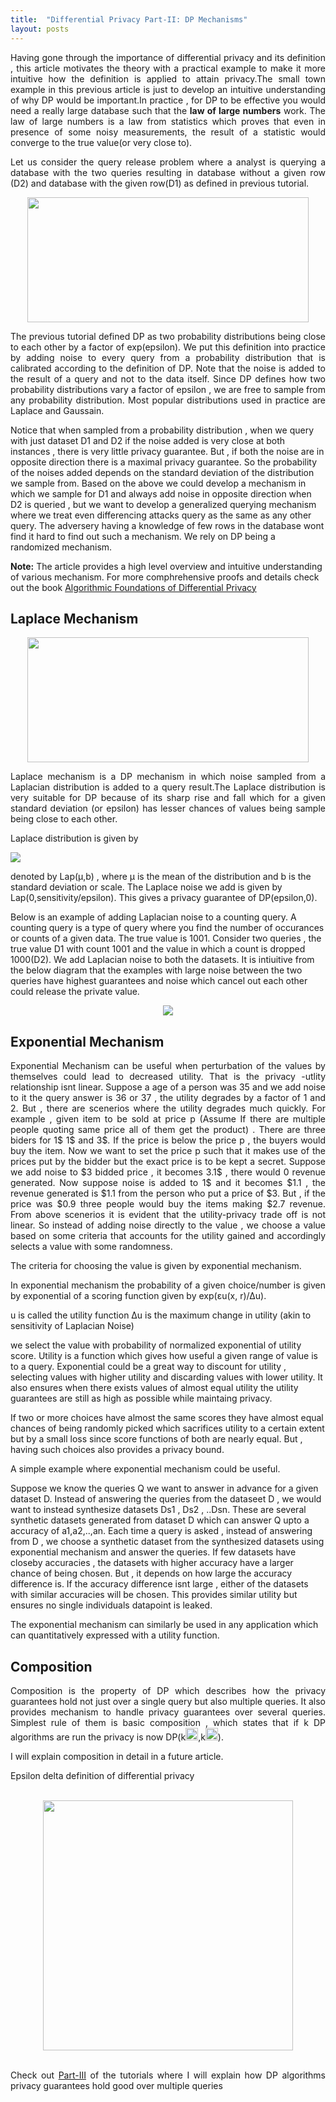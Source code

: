 ```yaml
---
title:  "Differential Privacy Part-II: DP Mechanisms"
layout: posts
---
```


<p style="text-align:justify">Having gone through the importance of differential privacy and its definition , this article motivates the theory with a practical example to make it more intuitive how the definition is applied to attain privacy.The small town example in this previous article is just to develop an intuitive understanding of why DP would be important.In practice , for DP to be effective you would need a really large database such that the <b>law of large numbers</b> work. The law of large numbers is a law from statistics which proves that even in presence of some noisy measurements, the result of a statistic would converge to the true value(or very close to).</p>

<p style="text-align:justify">Let us consider the query release problem where a analyst is querying a database with the two queries resulting in database without a given row (D2) and database with the given row(D1) as defined in previous tutorial.</p>

<div style="text-align:center">
<img height="200px" width="450px" src="https://www.researchgate.net/profile/Arti_Arya2/publication/281467551/figure/fig1/AS:455000661991426@1485492019207/Differential-Privacy.png">
</div>

<p style="text-align:justify">
The previous tutorial defined DP as two probability distributions being close to each other by a factor of exp(epsilon). We put this definition into practice by adding noise to every query from a probability distribution that is calibrated according to the definition of DP. Note that the noise is added to the result of a query and not to the data itself. Since DP defines how two probability distributions vary a factor of epsilon , we are free to sample from any probability distribution. Most popular distributions used in practice are Laplace and Gaussain. 
 
Notice that when sampled from a probability distribution , when we query with just dataset D1 and D2 if the noise added is very close at both instances , there is very little privacy guarantee. But , if both the noise are in opposite direction there is a maximal privacy guarantee. So the probability of the noises added depends on the standard deviation of the distribution we sample from. Based on the above we could develop a mechanism in which we sample for D1 and always add noise in opposite direction when D2 is queried , but we want to develop a generalized querying mechanism where we treat even differencing attacks query as the same as any other query. The adversery having a knowledge of few rows in the database wont find it hard to find out such a mechanism. We rely on DP being a randomized mechanism.</p>

<p><b>Note:</b> The article provides a high level overview and intuitive understanding of various mechanism. For more comphrehensive proofs and details check out the book <a target="__blank" href="https://www.cis.upenn.edu/~aaroth/Papers/privacybook.pdf">Algorithmic Foundations of Differential Privacy</a></p>

<h2>Laplace Mechanism</h2>

<div style="text-align:center">
<img height="200px" width="450px" src="https://upload.wikimedia.org/wikipedia/commons/thumb/e/e1/Laplace_distribution_pdf.svg/1280px-Laplace_distribution_pdf.svg.png">
</div>

<p style="text-align:justify"> Laplace mechanism is a DP mechanism in which noise sampled from a Laplacian distribution is added to a query result.The Laplace distribution is very suitable for DP because of its sharp rise and fall which for a given standard deviation (or epsilon) has lesser chances of values being sample being close to each other.</p>

<p>Laplace distribution is given by</p>
<img src="https://wikimedia.org/api/rest_v1/media/math/render/svg/64635ef3541c2c5eaf5a15177f3023ab5563cb53">
<p>denoted by Lap(μ,b) , where μ
is the mean of the distribution and b is the standard deviation or scale. The Laplace noise we add is given by Lap(0,sensitivity/epsilon). This gives a privacy guarantee of DP(epsilon,0).</p>

Below is an example of adding Laplacian noise to a counting query. A counting query is a type of query where you find the number of occurances or counts of a given data. The true value is 1001. Consider two queries , the true value D1 with count 1001 and the value in which a count is dropped 1000(D2). We add Laplacian noise to both the datasets. It is intiuitive from the below diagram that the examples with large noise between the two queries have highest guarantees and noise which cancel out each other could release the private value. 
<center>
<img src="https://i.stack.imgur.com/pjALo.png">
</center>

<h2>Exponential Mechanism</h2>
<p style="text-align:justify">Exponential Mechanism can be useful when perturbation of the values by themselves could lead to decreased utility. That is the privacy -utlity relationship isnt linear. Suppose a age of a person was 35 and we add noise to it the query answer is 36 or 37 , the utility degrades by a factor of 1 and 2. But , there are scenerios where the utility degrades much quickly. For example , given item to be sold at price p (Assume If there are multiple people quoting same price all of them get the product) . There are three biders for 1$ 1$ and 3$. If the price is below the price p , the buyers would buy the item. Now we want to set the price p such that it makes use of the prices put by the bidder but the exact price is to be kept a secret. Suppose we add noise to $3 bidded price , it becomes 3.1$ , there would 0 revenue generated. Now suppose noise is added to 1$ and it becomes $1.1 , the revenue generated is $1.1 from the person who put a price of $3. But , if the price was $0.9 three people would buy the items making $2.7 revenue. From above scenerios it is evident that the utility-privacy trade off is not linear. So instead of adding noise directly to the value , we choose a value based on some criteria that accounts for the utility gained and accordingly selects a value with some randomness.
 
The criteria for choosing the value is given by exponential mechanism. 

<p style="text-align:justify">In exponential mechanism the probability of a given choice/number is given by exponential of a scoring function given by exp(εu(x, r)/∆u).

u is called the utility function
∆u is the maximum change in utility (akin to sensitivity of Laplacian Noise)

we select the value with probability of normalized exponential of utility score. Utility is a function which gives how useful a given range of value is to a query. Exponential could be a great way to discount for utility , selecting values with higher utility and discarding values with lower utility. It also ensures when there exists values of almost equal utility the utility guarantees are still as high as possible while maintaing privacy.
 
 If two or more choices have almost the same scores they have almost equal chances of being randomly picked which sacrifices utility to a certain extent but by a small loss since score functions of both are nearly equal. But , having such choices also provides a privacy bound.</p>
<p>A simple example where exponential mechanism could be useful.</p>
<p>Suppose we know the queries Q we want to answer in advance for a given dataset D. Instead of answering the queries from the dataseet D , we would want to instead synthesize datasets Ds1 , Ds2 , ..Dsn. These are several synthetic datasets generated from dataset D which can answer Q upto a accuracy of a1,a2,..,an. Each time a query is asked , instead of answering from D , we choose a synthetic dataset from the synthesized datasets using exponential mechanism and answer the queries. If  few datasets have closeby accuracies , the datasets with higher accuracy have a larger chance of being chosen. But , it depends on how large the accuracy difference is. If the accuracy difference isnt large , either of the datasets with similar accuracies will be chosen. This provides similar utility but ensures no single individuals datapoint is leaked. 
 
The exponential mechanism can similarly be used in any application which can quantitatively expressed with a utility function.

<h2>Composition</h2>
<p style="text-align:justify">
Composition is the property of DP which describes how the privacy guarantees hold not just over a single query but also multiple queries. It also provides mechanism to handle privacy guarantees over several queries.
Simplest rule of them is basic composition , which states that if k DP algorithms are run the privacy is now
 DP(k<img height="20" width="20" src="https://camo.githubusercontent.com/fbcc26741027732b93efb1ba96c51dd79b6dc404/68747470733a2f2f63646e322e69636f6e66696e6465722e636f6d2f646174612f69636f6e732f677265656b2d6c6174696e2d73796d626f6c732f32342f657073696c6f6e2d3132382e706e67">,k<img height="20" width="20" src="https://camo.githubusercontent.com/ac046ade980b5e0d68df1ad5a1ce38e0e6ed48a6/68747470733a2f2f75706c6f61642e77696b696d656469612e6f72672f77696b6970656469612f636f6d6d6f6e732f7468756d622f392f39662f477265656b5f6c635f64656c74612e7376672f3132303070782d477265656b5f6c635f64656c74612e7376672e706e67">).
</p>

I will explain composition in detail in a future article.

Epsilon delta definition of differential privacy
<br/>
<br/>
<div style="text-align:center">
<img height="400px" width="400px" src="https://camo.githubusercontent.com/37263db5c9094e38357fa125e8aec8207f7320b4/68747470733a2f2f692e6962622e636f2f3368786a36316d2f44502d657073696c6f6e2d64656c74612e706e67">
</div>
<br />

<p style="text-align:justify">Check out <a href="https://kamathhrishi.github.io/Blog/Posts/DPComposition">Part-III</a> of the tutorials where I will explain how DP algorithms privacy guarantees hold good over multiple queries</p>

